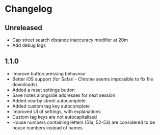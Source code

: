 # Changelog

## Unreleased

- Cap street search distance inaccuracy modifier at 20m
- Add debug logs

## 1.1.0

- Improve button pressing behaviour
- Better iOS support (for Safari - Chrome seems impossible to fix file downloads)
- Added a reset settings button
- Save notes alongside addresses for next session
- Added nearby street autocomplete
- Added custom tag key autocomplete
- Improved UI of settings, with explanations
- Custom tag keys are not autocapitalised
- House numbers containing letters (51a, 52-53) are considered to be house numbers instead of names
